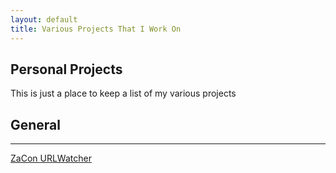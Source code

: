 ```yaml
---
layout: default
title: Various Projects That I Work On 
---
```


## Personal Projects 

This is just a place to keep a list of my various projects

## General
* * * 
[ZaCon URLWatcher](http://urls.runawaycoder.co.za)
